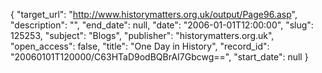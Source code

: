 {
  "target_url": "http://www.historymatters.org.uk/output/Page96.asp", 
  "description": "", 
  "end_date": null, 
  "date": "2006-01-01T12:00:00", 
  "slug": 125253, 
  "subject": "Blogs", 
  "publisher": "historymatters.org.uk", 
  "open_access": false, 
  "title": "One Day in History", 
  "record_id": "20060101T120000/C63HTaD9odBQBrAI7Gbcwg==", 
  "start_date": null
}

